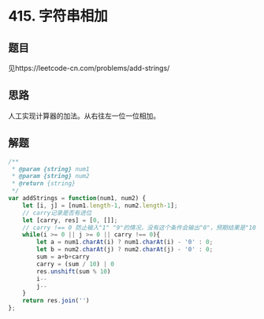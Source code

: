 # 415. 字符串相加

## 题目

见https://leetcode-cn.com/problems/add-strings/

## 思路

人工实现计算器的加法。从右往左一位一位相加。



## 解题

```javascript
/**
 * @param {string} num1
 * @param {string} num2
 * @return {string}
 */
var addStrings = function(num1, num2) {
    let [i, j] = [num1.length-1, num2.length-1];
    // carry记录是否有进位
    let [carry, res] = [0, []];
    // carry !== 0 防止输入"1" "9"的情况，没有这个条件会输出"0"，预期结果是"10"
    while(i >= 0 || j >= 0 || carry !== 0){
        let a = num1.charAt(i) ? num1.charAt(i) - '0' : 0;
        let b = num2.charAt(j) ? num2.charAt(j) - '0' : 0;
        sum = a+b+carry
        carry = (sum / 10) | 0
        res.unshift(sum % 10)
        i--
        j--
    }
    return res.join('')
};
```


